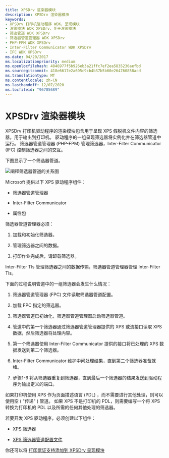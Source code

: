 ```yaml
---
title: XPSDrv 渲染器模块
description: XPSDrv 渲染器模块
keywords:
- XPSDrv 打印机驱动程序 WDK，呈现模块
- 渲染模块 WDK XPSDrv，关于渲染模块
- 筛选管道 WDK XPSDrv
- 筛选器管道管理器 WDK XPSDrv
- PHP-FPM WDK XPSDrv
- Inter-Filter Communicator WDK XPSDrv
- IFC WDK XPSDrv
ms.date: 04/20/2017
ms.localizationpriority: medium
ms.openlocfilehash: 4846977f5b926eb3a21ffc7ef2ea5835236aefbd
ms.sourcegitcommit: 418e6617e2a695c9cb4b37b5b60e264760858acd
ms.translationtype: MT
ms.contentlocale: zh-CN
ms.lasthandoff: 12/07/2020
ms.locfileid: "96785689"
---
```

# <a name="xpsdrv-render-module"></a>XPSDrv 渲染器模块


XPSDrv 打印机驱动程序的渲染模块包含用于呈现 XPS 假脱机文件内容的筛选器，用于输出到打印机。 驱动程序的一组呈现筛选器将实例化并在筛选器管道中运行。 筛选器管道管理器 (PHP-FPM) 管理筛选器，Inter-Filter Communicator (IFC) 控制筛选器之间的交互。

下图显示了一个筛选器管道。

![阐释筛选器管道的关系图](images/xps-pipeline.png)

Microsoft 提供以下 XPS 驱动程序组件：

-   筛选器管道管理器

-   Inter-Filter Communicator

-   属性包

筛选器管道管理器必须：

1.  加载和初始化筛选器。

2.  管理筛选器之间的数据。

3.  打印作业完成后，请卸载筛选器。

Inter-Filter Tls 管理筛选器之间的数据传输，筛选器管道管理器管理 Inter-Filter Tls。

下面的过程说明管道中的一组筛选器会发生什么情况：

1.  筛选器管道管理器 (FPC) 文件读取筛选器管道配置。

2.  加载 FPC 指定的筛选器。

3.  筛选器管道已初始化，筛选器管道管理器启动筛选器管道。

4.  管道中的第一个筛选器通过筛选器管道管理器提供的 XPS 或流接口读取 XPS 数据，然后筛选器将处理内容。

5.  第一个筛选器使用 Inter-Filter Communicator 提供的接口将已处理的 XPS 数据发送到第二个筛选器。

6.  Inter-Filter Communicator 维护中间处理结果，直到第二个筛选器准备就绪。

7.  步骤1-6 将从筛选器重复到筛选器，直到最后一个筛选器的结果发送到驱动程序为输出定义的端口。

如果打印机使用 XPS 作为页面描述语言 (PDL) ，而不需要进行其他处理，则可以使用空 ( "传递" ) 管道。 如果 XPS 不是打印机的 PDL，则需要编写一个将 XPS 转换为打印机的 PDL 以及所需的任何其他处理的筛选器。

若要开发 XPS 驱动程序，必须创建以下组件：

-   [XPS 筛选器](xps-filters.md)

-   [XPS 筛选器管道配置文件](filter-pipeline-configuration-file.md)

你还可以将 [打印票证支持添加到 XPSDrv 呈现模块](print-ticket-support-in-the-xpsdrv-render-module.md)

 

 




